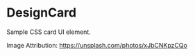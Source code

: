 # DesignCard

Sample CSS card UI element.

Image Attribution:
https://unsplash.com/photos/xJbCNKpzCQo
